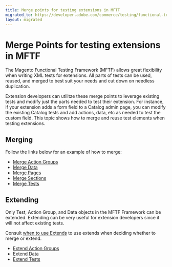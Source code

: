 ```yaml
---
title: Merge points for testing extensions in MFTF
migrated_to: https://developer.adobe.com/commerce/testing/functional-testing-framework/merge-points/
layout: migrated
---
```


# Merge Points for testing extensions in MFTF

The Magento Functional Testing Framework (MFTF) allows great flexibility when writing XML tests for extensions.
All parts of tests can be used, reused, and merged to best suit your needs and cut down on needless duplication.

Extension developers can utilitze these merge points to leverage existing tests and modify just the parts needed to test their extension. For instance, if your extension adds a form field to a Catalog admin page, you can modify the existing Catalog tests and add actions, data, etc as needed to test the custom field.
This topic shows how to merge and reuse test elements when testing extensions.

## Merging

Follow the links below for an example of how to merge:

- [Merge Action Groups][]
- [Merge Data][]
- [Merge Pages][]
- [Merge Sections][]
- [Merge Tests][]

## Extending

Only Test, Action Group, and Data objects in the MFTF Framework can be extended.
Extending can be very useful for extension developers since it will not affect existing tests.

Consult [when to use Extends][] to use extends when deciding whether to merge or extend.

- [Extend Action Groups][]
- [Extend Data][]
- [Extend Tests][]

<!-- Link definitions -->
[when to use Extends]: ../best-practices.md#when-to-use-extends
[Merge Action Groups]: merge-action-groups.md
[Merge Data]: merge-data.md
[Merge Pages]: merge-pages.md
[Merge Sections]: merge-sections.md
[Merge Tests]: merge-tests.md
[Extend Action Groups]: extend-action-groups.md
[Extend Data]: extend-data.md
[Extend Tests]: extend-tests.md
